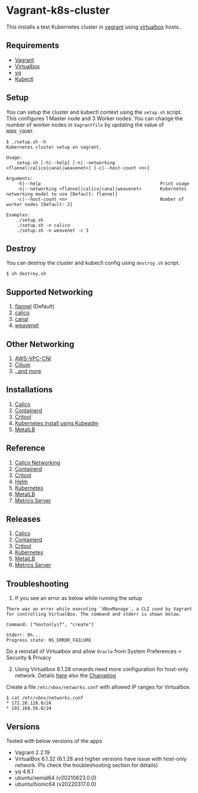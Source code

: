 # Vagrant-k8s-cluster

This installs a test Kubernetes cluster in [vagrant](http://vagrantup.com/) using [virtualbox](https://www.virtualbox.org/) hosts..

## Requirements

* [Vagrant](http://vagrantup.com/)
* [Virtualbox](https://www.virtualbox.org/)
* [yq](http://mikefarah.github.io/yq/)
* [Kubectl](https://kubernetes.io/docs/tasks/tools/install-kubectl/)

## Setup

You can setup the cluster and kubectl context using the `setup.sh` script. This configures 1 Master node and 3 Worker nodes. You can change the number of worker nodes in `Vagrantfile` by updating the value of `NODE_COUNT`.

```
$ ./setup.sh -h
Kubernetes cluster setup on vagrant.

Usage:
    setup.sh [-h|--help] [-n|--networking <flannel|calico|canal|weavenet>] [-c|--host-count <n>]

Arguments:
    -h|--help                                             Print usage
    -n|--networking <flannel|calico|canal|weavenet>       Kubernetes networking model to use [Default: flannel]
    -c|--host-count <n>                                   Number of worker nodes [Default: 2]

Examples:
    ./setup.sh
    ./setup.sh -n calico
    ./setup.sh -n weavenet -c 3

```

## Destroy

You can destroy the cluster and kubectl config using `destroy.sh` script.

```
$ sh destroy.sh
```

## Supported Networking

1. [flannel](https://github.com/flannel-io/flannel) (Default)
1. [calico](https://github.com/projectcalico/calico)
1. [canal](https://projectcalico.docs.tigera.io/getting-started/kubernetes/flannel/flannel)
1. [weavenet](https://www.weave.works/oss/net/)

## Other Networking

1. [AWS-VPC-CNI](https://github.com/aws/amazon-vpc-cni-k8s)
1. [Cilium](https://github.com/cilium/cilium)
1. [..and more](https://kubernetes.io/docs/concepts/cluster-administration/networking/)

## Installations

1. [Calico](https://projectcalico.docs.tigera.io/getting-started/kubernetes/self-managed-onprem/onpremises)
1. [Containerd](https://github.com/containerd/containerd/blob/main/docs/cri/installation.md)
1. [Critool](https://github.com/kubernetes-sigs/cri-tools#install)
1. [Kubernetes install using Kubeadm](https://kubernetes.io/docs/setup/production-environment/tools/kubeadm/install-kubeadm/)
1. [MetalLB](https://metallb.universe.tf/installation/)

## Reference

1. [Calico Networking](https://www.tigera.io/tigera-products/calico/)
1. [Containerd](https://github.com/containerd/containerd)
1. [Critool](https://github.com/kubernetes-sigs/cri-tools)
1. [Helm](https://github.com/helm/helm)
1. [Kubernetes](https://github.com/kubernetes/kubernetes)
1. [MetalLB](https://github.com/metallb/metallb)
1. [Metrics Server](https://github.com/kubernetes-sigs/metrics-server)

## Releases

1. [Calico](https://github.com/projectcalico/calico/releases)
1. [Containerd](https://github.com/containerd/containerd/releases)
1. [Critool](https://github.com/kubernetes-sigs/cri-tools/releases)
1. [Kubernetes](https://github.com/kubernetes/kubernetes/blob/master/CHANGELOG/README.md)
1. [MetalLB](https://metallb.universe.tf/release-notes/)
1. [Metrics Server](https://github.com/kubernetes-sigs/metrics-server/releases)

## Troubleshooting

1. If you see an error as below while running the setup

```
There was an error while executing `VBoxManage`, a CLI used by Vagrant
for controlling VirtualBox. The command and stderr is shown below.

Command: ["hostonlyif", "create"]

Stderr: 0%...
Progress state: NS_ERROR_FAILURE
```

Do a reinstall of Virtualbox and allow `Oracle` from System Preferences > Security & Privacy

2. Using Virtualbox 6.1.28 onwards need more configuration for host-only network. Details [here](https://www.virtualbox.org/manual/ch06.html#network_hostonly) also the [Changelog](https://www.virtualbox.org/manual/UserManual.html#idp10525536)

Create a file `/etc/vbox/networks.conf` with allowed IP ranges for Virtualbox.

```
$ cat /etc/vbox/networks.conf
* 172.28.128.0/24
* 192.168.56.0/24
```

## Versions

Tested with below versions of the apps

* Vagrant 2.2.19
* VirtualBox 6.1.32 (6.1.28 and higher versions have issue with host-only network. Pls check the troubleshooting section for details)
* yq 4.6.1
* ubuntu/xenial64 (v20210623.0.0)
* ubuntu/bionic64 (v20220317.0.0)
